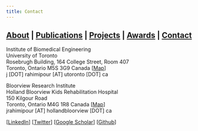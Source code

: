 ```yaml
---
title: Contact
---
```


## [About](index.md) | [Publications](publications.md) | [Projects](projects.md) | [Awards](awards.md) | [Contact](contact.md)

Institute of Biomedical Engineering<br />
University of Toronto<br />
Rosebrugh Building, 164 College Street, Room 407<br />
Toronto, Ontario M5S 3G9 Canada [[Map](https://share.here.com/p/s-Yz1idWlsZGluZztsYXQ9NDMuNjU5ODg7bG9uPS03OS4zOTMxNztuPTE2NCtDb2xsZWdlK1N0O25sYXQ9NDMuNjU5MzI7bmxvbj0tNzkuMzkyOTI7aD0zNTE1NTI)]<br />
j [DOT] rahimipour [AT] utoronto [DOT] ca<br />

Bloorview Research Institute<br />
Holland Bloorview Kids Rehabilitation Hospital<br />
150 Kilgour Road<br />
Toronto, Ontario M4G 1R8 Canada [[Map](https://share.here.com/p/s-Yz1idWlsZGluZztsYXQ9NDMuNzE4NDE7bG9uPS03OS4zNzI5MjtuPTE1MCtLaWxnb3VyK1JkO25sYXQ9NDMuNzE3ODM7bmxvbj0tNzkuMzcyNjk7aD0zZTBhNTI)]<br />
jrahimipour [AT] hollandbloorview [DOT] ca<br />

[[LinkedIn](https://www.linkedin.com/in/jranaraki)] [[Twitter](http://twitter.com/jranaraki)] [[Google Scholar](https://scholar.google.ca/citations?user=7m2iN10AAAAJ&hl=en)] [[Github](http://github.com/jranaraki)]
